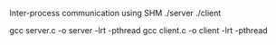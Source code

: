 Inter-process communication using SHM
./server
./client

gcc server.c -o server -lrt -pthread
gcc client.c -o client -lrt -pthread
